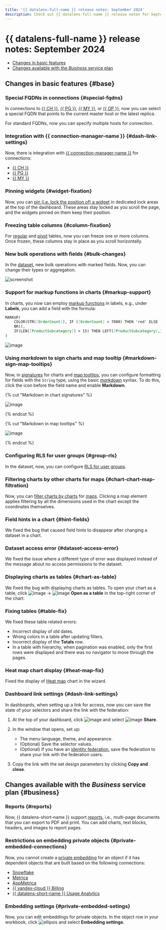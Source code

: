 ```yaml
---
title: '{{ datalens-full-name }} release notes: September 2024'
description: Check out {{ datalens-full-name }} release notes for September 2024.
---
```


# {{ datalens-full-name }} release notes: September 2024


* [Changes in basic features](#base)
* [Changes available with the _Business_ service plan](#business)

## Changes in basic features {#base}




### Special FQDNs in connections {#special-fqdns}

In connections to [{{ CH }}](../operations/connection/create-clickhouse.md), [{{ PG }}](../operations/connection/create-postgresql.md), [{{ MY }}](../operations/connection/create-mysql.md), or [{{ GP }}](../operations/connection/create-greenplum.md), now you can select a special FQDN that points to the current master host or the latest replica.

For standard FQDNs, now you can specify multiple hosts for connection.

### Integration with {{ connection-manager-name }} {#dash-link-settings}

Now, there is integration with [{{ connection-manager-name }}](../../metadata-hub/concepts/connection-manager.md) for connections:

* [{{ CH }}](../operations/connection/create-clickhouse.md)
* [{{ PG }}](../operations/connection/create-postgresql.md)
* [{{ MY }}](../operations/connection/create-mysql.md)


### Pinning widgets {#widget-fixation}

Now, you can [pin (i.e. lock the position of) a widget](../dashboard/settings.md#widget-fixation) in dedicated lock areas at the top of the dashboard. These areas stay locked as you scroll the page, and the widgets pinned on them keep their position.

### Freezing table columns {#column-fixation}

For [regular](../visualization-ref/table-chart.md#column-fixation) and [pivot](../visualization-ref/pivot-table-chart.md#column-fixation) tables, now you can freeze one or more columns. Once frozen, these columns stay in place as you scroll horizontally.

### New bulk operations with fields {#bulk-changes}

In the [dataset](../dataset/index.md), new bulk operations with marked fields. Now, you can change their types or aggregation.

![screenshot](../../_assets/datalens/dataset/dataset-fields-bulk-changes-2.png)

### Support for markup functions in charts {#markup-support}

In charts, you now can employ [markup functions](../function-ref/markup-functions.md) in labels, e.g., under **Labels**, you can add a field with the formula:

```markdown
MARKUP(
    COLOR(STR([OrderCount]), IF ([OrderCount] < 7000) THEN 'red' ELSE 'green' END),
    BR(),
    IF(LEN([ProductSubcategory]) > 15) THEN LEFT([ProductSubcategory],15) +'...' ELSE [ProductSubcategory] END
)
```

![image](../../_assets/datalens/release-notes/markup-chart.png)

### Using _markdown_ to sign charts and map tooltip {#markdown-sign-map-tooltips}

Now, in [signatures](../concepts/chart/settings.md#sign) for charts and [map tooltips](../concepts/chart/settings.md#map-settings), you can configure formatting for fields with the `String` type, using the basic [_markdown_](../dashboard/markdown.md) syntax. To do this, click the icon before the field name and enable **Markdown**.

{% cut "Markdown in chart signatures" %}

![image](../../_assets/datalens/release-notes/markdown-chart.png)

{% endcut %}

{% cut "Markdown in map tooltips" %}

![image](../../_assets/datalens/release-notes/markdown-chart-map.png)

{% endcut %}

### Configuring RLS for user groups {#group-rls}

In the dataset, now, you can configure [RLS for user groups](../security/row-level-security.md#group-rls).

### Filtering charts by other charts for maps {#chart-chart-map-filtration}

Now, you can [filter charts by charts](../dashboard/chart-chart-filtration.md) for [maps](../visualization-ref/map-chart.md). Clicking a map element applies filtering by all the dimensions used in the chart except the coordinates themselves.


### Field hints in a chart {#hint-fields}

We fixed the bug that caused field hints to disappear after changing a dataset in a chart.

### Dataset access error {#dataset-access-error}

We fixed the issue where a different type of error was displayed instead of the message about no access permissions to the dataset.

### Displaying charts as tables {#chart-as-table}

We fixed the bug with displaying charts as tables. To open your chart as a table, click ![image](../../_assets/console-icons/ellipsis.svg) → ![image](../../_assets/console-icons/layout-cells.svg) **Open as a table** in the top-right corner of the chart.

### Fixing tables {#table-fix}

We fixed these table related errors:

* Incorrect display of old dates.
* Wrong colors in a table after updating filters.
* Incorrect display of the **Totals** row.
* In a table with hierarchy, when pagination was enabled, only the first rows were displayed and there was no navigator to move through the pages.

### **Heat map** chart display {#heat-map-fix}

Fixed the display of [Heat map](../visualization-ref/heat-map-chart.md) chart in the wizard.


### Dashboard link settings {#dash-link-settings}

In dashboards, when setting up a link for access, now you can save the state of your selectors and share the link with the federation:

1. At the top of your dashboard, click ![image](../../_assets/console-icons/ellipsis.svg) and select ![image](../../_assets/console-icons/arrow-shape-turn-up-right.svg) **Share**.
1. In the window that opens, set up:

   * The menu language, theme, and appearance.
   * (Optional) Save the selector values.
   * (Optional) If you have an [identity federation](../../organization/concepts/add-federation.md), save the federation to share your link with the federation users.

1. Copy the link with the set design parameters by clicking **Copy and close**.

## Changes available with the _Business_ service plan {#business}

### Reports {#reports}

Now, {{ datalens-short-name }} support [reports](../reports/index.md), i.e., multi-page documents that you can export to PDF and print. You can add charts, text blocks, headers, and images to report pages.

### Restrictions on embedding private objects {#private-embedded-connections}

Now, you cannot create a [private embedding](../security/private-embedded-objects.md) for an object if it has dependent objects that are built based on the following connections:

* [Snowflake](../operations/connection/create-snowflake.md)
* [Metrica](../operations/connection/create-metrica-api.md)
* [AppMetrica](../operations/connection/create-appmetrica.md)
* [{{ yandex-cloud }} Billing](../operations/connection/create-cloud-billing.md)
* [{{ datalens-short-name }} Usage Analytics](../operations/connection/create-usage-tracking.md)

### Embedding settings {#private-embedded-setings}

Now, you can edit embeddings for private objects. In the object row in your workbook, click ![ellipsis](../../_assets/console-icons/ellipsis.svg) and select **Embedding settings**.

